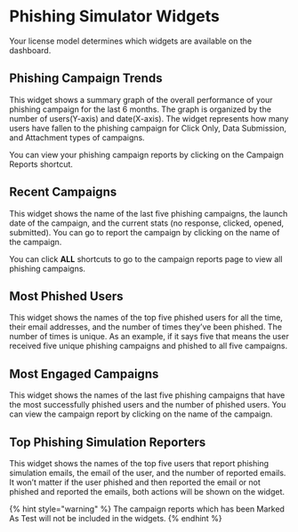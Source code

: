 # Phishing Simulator Widgets

Your license model determines which widgets are available on the dashboard.

## **Phishing Campaign Trends**

This widget shows a summary graph of the overall performance of your phishing campaign for the last 6 months. The graph is organized by the number of users(Y-axis) and date(X-axis). The widget represents how many users have fallen to the phishing campaign for Click Only, Data Submission, and Attachment types of campaigns.

You can view your phishing campaign reports by clicking on the Campaign Reports shortcut.

## **Recent Campaigns**

This widget shows the name of the last five phishing campaigns, the launch date of the campaign, and the current stats (no response, clicked, opened, submitted). You can go to report the campaign by clicking on the name of the campaign.

You can click **ALL** shortcuts to go to the campaign reports page to view all phishing campaigns.

## **Most Phished Users**

This widget shows the names of the top five phished users for all the time, their email addresses, and the number of times they’ve been phished. The number of times is unique. As an example, if it says five that means the user received five unique phishing campaigns and phished to all five campaigns.

## **Most Engaged Campaigns**

This widget shows the names of the last five phishing campaigns that have the most successfully phished users and the number of phished users. You can view the campaign report by clicking on the name of the campaign.

## **Top Phishing Simulation Reporters**

This widget shows the names of the top five users that report phishing simulation emails, the email of the user, and the number of reported emails. It won’t matter if the user phished and then reported the email or not phished and reported the emails, both actions will be shown on the widget.

{% hint style="warning" %}
The campaign reports which has been Marked As Test will not be included in the widgets.
{% endhint %}
